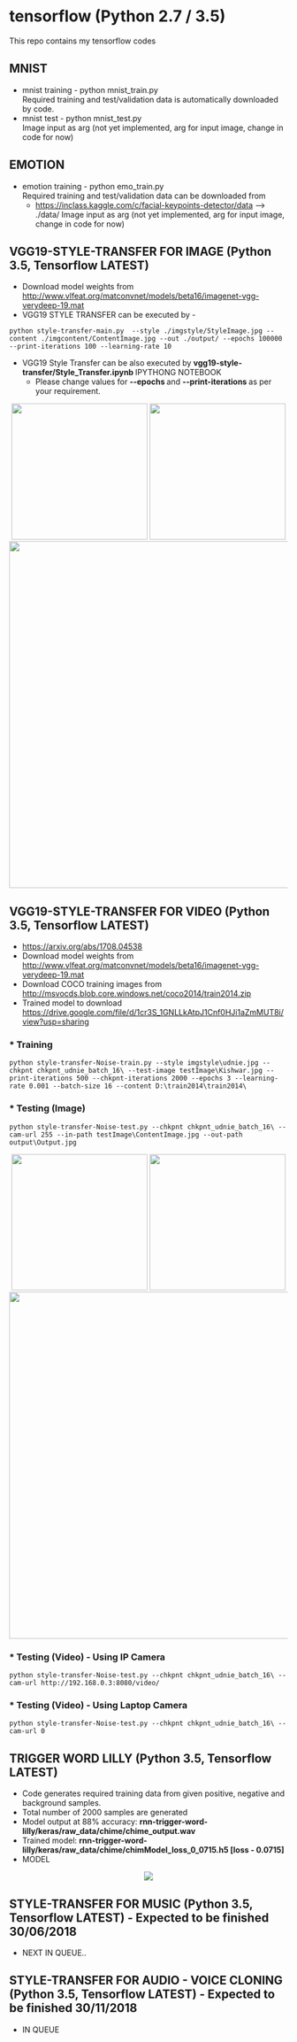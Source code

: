 # tensorflow (Python 2.7 / 3.5)

This repo contains my tensorflow codes

## MNIST  <br />
   - mnist training - python mnist_train.py <br />
  Required training and test/validation data is automatically downloaded by code. <br />
   - mnist test - python mnist_test.py <br />
  Image input as arg (not yet implemented, arg for input image, change in code for now)

## EMOTION <br />
   - emotion training - python emo_train.py <br />
 Required training and test/validation data can be downloaded from  <br />
      * https://inclass.kaggle.com/c/facial-keypoints-detector/data --> ./data/
  Image input as arg (not yet implemented, arg for input image, change in code for now)
  
## VGG19-STYLE-TRANSFER FOR IMAGE (Python 3.5, Tensorflow LATEST)
   - Download model weights from http://www.vlfeat.org/matconvnet/models/beta16/imagenet-vgg-verydeep-19.mat <br />
   - VGG19 STYLE TRANSFER can be executed by - <br />
```
python style-transfer-main.py  --style ./imgstyle/StyleImage.jpg --content ./imgcontent/ContentImage.jpg --out ./output/ --epochs 100000 --print-iterations 100 --learning-rate 10
```
   - VGG19 Style Transfer can be also executed by <b> vgg19-style-transfer/Style_Transfer.ipynb </b> IPYTHONG NOTEBOOK
      * Please change values for <b> --epochs </b> and <b> --print-iterations </b> as per your requirement.

<p align = 'center'>
<img src = 'vgg19-style-transfer/imgstyle/StyleImageRain.jpg' height = '246px'>
<img src = 'vgg19-style-transfer/imgcontent/ContentImage.jpg' height = '246px'>
<a href = 'vgg19-style-transfer/output/out.jpg'><img src = 'vgg19-style-transfer/output/out.jpg' width = '627px'></a>
</p>

## VGG19-STYLE-TRANSFER FOR VIDEO (Python 3.5, Tensorflow LATEST)
   * https://arxiv.org/abs/1708.04538 <br />
   * Download model weights from http://www.vlfeat.org/matconvnet/models/beta16/imagenet-vgg-verydeep-19.mat <br />
   * Download COCO training images from http://msvocds.blob.core.windows.net/coco2014/train2014.zip <br />
   * Trained model to download https://drive.google.com/file/d/1cr3S_1GNLLkAtpJ1Cnf0HJi1aZmMUT8i/view?usp=sharing
      
   ### * Training
```
python style-transfer-Noise-train.py --style imgstyle\udnie.jpg --chkpnt chkpnt_udnie_batch_16\ --test-image testImage\Kishwar.jpg --print-iterations 500 --chkpnt-iterations 2000 --epochs 3 --learning-rate 0.001 --batch-size 16 --content D:\train2014\train2014\
```

   ### * Testing (Image)
```
python style-transfer-Noise-test.py --chkpnt chkpnt_udnie_batch_16\ --cam-url 255 --in-path testImage\ContentImage.jpg --out-path output\Output.jpg
```
<p align = 'center'>
<img src = 'vgg19-style-transfer-video/imgstyle/udnie.jpg' height = '246px'>
<img src = 'vgg19-style-transfer-video/testImage/ContentImage.jpg' height = '246px'>
<a href = 'vgg19-style-transfer-video/output/Output.jpg'><img src = 'vgg19-style-transfer-video/output/Output.jpg' width = '627px'></a>
</p>

   ### * Testing (Video) - Using IP Camera
```
python style-transfer-Noise-test.py --chkpnt chkpnt_udnie_batch_16\ --cam-url http://192.168.0.3:8080/video/
```

   ### * Testing (Video) - Using Laptop Camera
```
python style-transfer-Noise-test.py --chkpnt chkpnt_udnie_batch_16\ --cam-url 0
```

## TRIGGER WORD LILLY (Python 3.5, Tensorflow LATEST)

- Code generates required training data from given positive, negative and background samples.
- Total number of 2000 samples are generated
- Model output at 88% accuracy: <b> rnn-trigger-word-lilly/keras/raw_data/chime/chime_output.wav </b>
- Trained model: <b> rnn-trigger-word-lilly/keras/raw_data/chime/chimModel_loss_0_0715.h5 [loss - 0.0715] </b>
- MODEL
<p align = 'center'>
<img src = 'rnn-trigger-word-lilly/keras/raw_data/Kerasmodel.png'>
</p>

## STYLE-TRANSFER FOR MUSIC (Python 3.5, Tensorflow LATEST) - Expected to be finished 30/06/2018
   - NEXT IN QUEUE..

## STYLE-TRANSFER FOR AUDIO - VOICE CLONING (Python 3.5, Tensorflow LATEST) - Expected to be finished 30/11/2018
   - IN QUEUE
   
